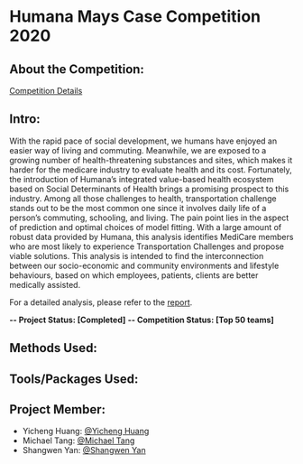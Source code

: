 # Humana Mays Case Competition 2020

## About the Competition:
[Competition Details](https://mays.tamu.edu/humana-tamu-analytics/)

## Intro:
With the rapid pace of social development, we humans have enjoyed an easier way of living and commuting. Meanwhile, we are exposed to a growing number of health-threatening substances and sites, which makes it harder for the medicare industry to evaluate health and its cost. Fortunately, the introduction of Humana’s integrated value-based health ecosystem based on Social Determinants of Health brings a promising prospect to this industry. Among all those challenges to health, transportation challenge stands out to be the most common one since it involves daily life of a person’s commuting, schooling, and living. The pain point lies in the aspect of prediction and optimal choices of model fitting. With a large amount of robust data provided by Humana, this analysis identifies MediCare members who are most likely to experience Transportation Challenges and propose viable solutions. This analysis is intended to find the interconnection between our socio-economic and community environments and lifestyle behaviours, based on which employees, patients, clients are better medically assisted.

For a detailed analysis, please refer to the [report](./Doc/Report.pdf).

**-- Project Status: [Completed]**
**-- Competition Status: [Top 50 teams]**

## Methods Used:

## Tools/Packages Used:

## Project Member:
- Yicheng Huang: [@Yicheng Huang](https://github.com/yichenghuang980)
- Michael Tang: [@Michael Tang](https://github.com/MTang0728)
- Shangwen Yan: [@Shangwen Yan](https://github.com/shangwenyan)
